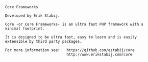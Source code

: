     Core Frameworks
    
    Developed by Erik Stabij.
    
    Core -or Core Frameworks- is an ultra fast PHP framework with a minimal footprint.

    It is designed to be ultra fast, easy to learn and is easily extensible by third party packages.

    For more information see:   https://github.com/estabij/core
                                http://www.erikstabij.com/core
